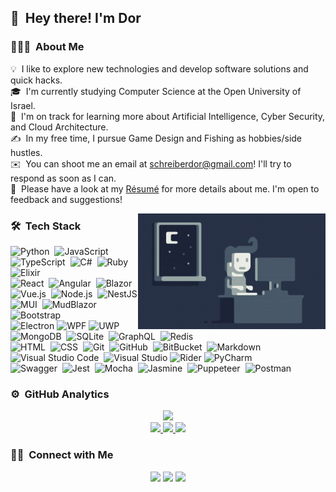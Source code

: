 ## 👋 &nbsp;Hey there! I'm Dor

### 👨🏻‍💻 &nbsp;About Me

💡 &nbsp;I like to explore new technologies and develop software solutions and quick hacks.\
🎓 &nbsp;I'm currently studying Computer Science at the Open University of Israel.\
🌱 &nbsp;I'm on track for learning more about Artificial Intelligence, Cyber Security, and Cloud Architecture.\
✍️ &nbsp;In my free time, I pursue Game Design and Fishing as hobbies/side hustles.\
✉️ &nbsp;You can shoot me an email at schreiberdor@gmail.com! I'll try to respond as soon as I can.\
📄 &nbsp;Please have a look at my [Résumé](https://github.com/dor1202/dor1202/blob/main/DorSchreiber-CV.pdf) for more details about me. I'm open to feedback and suggestions!

<img alt="Night Coding" src="https://raw.githubusercontent.com/AVS1508/AVS1508/master/assets/Night-Coding.gif" align="right"/>

[//]: # (<img height="180em" src="https://leetcode-stats-six.vercel.app/api?username=Dor1202" align="right"/>)
[//]: # (<img height="280em" src="https://github-readme-stackoverflow.vercel.app/?userID=17953733" align="right"/>)

### 🛠 &nbsp;Tech Stack

![Python](https://img.shields.io/badge/-Python-05122A?style=flat&logo=python)&nbsp;
![JavaScript](https://img.shields.io/badge/-JavaScript-05122A?style=flat&logo=javascript)&nbsp;
![TypeScript](https://img.shields.io/badge/-TypeScript-05122A?style=flat&logo=TypeScript&logoColor=296d98)&nbsp;
![C#](https://img.shields.io/badge/-Cs-05122A?style=flat&logo=Csharp&logoColor=32a24f)&nbsp;
![Ruby](https://img.shields.io/badge/-Ruby-05122A?style=flat&logo=Ruby&logoColor=bb0000)&nbsp;
![Elixir](https://img.shields.io/badge/-Elixir-05122A?style=flat&logo=Elixir&logoColor=7407a6)\
![React](https://img.shields.io/badge/-React-05122A?style=flat&logo=react)&nbsp;
![Angular](https://img.shields.io/badge/-Angular-05122A?style=flat&logo=Angular&logoColor=e54444)&nbsp;
![Blazor](https://img.shields.io/badge/-Blazor-05122A?style=flat&logo=Blazor&logoColor=7407a6)&nbsp;
![Vue.js](https://img.shields.io/badge/-Vue.js-05122A?style=flat&logo=Vue.js&logoColor=17a117)&nbsp;
![Node.js](https://img.shields.io/badge/-Node.js-05122A?style=flat&logo=node.js)&nbsp;
![NestJS](https://img.shields.io/badge/-NestJS-05122A?style=flat&logo=NestJS&logoColor=d92525)\
![MUI](https://img.shields.io/badge/-MUI-05122A?style=flat&logo=MUI&logoColor=2c69e2)&nbsp;
![MudBlazor](https://img.shields.io/badge/-MudBlazor-05122A?style=flat&logo=MUI&logoColor=594AE2)&nbsp;
![Bootstrap](https://img.shields.io/badge/-Bootstrap-05122A?style=flat&logo=bootstrap&logoColor=563D7C)\
![Electron](https://img.shields.io/badge/-Electron-05122A?style=flat&logo=electron&logoColor=74B1BE)
![WPF](https://img.shields.io/badge/-WPF-05122A?style=flat&logo=dotnet)
![UWP](https://img.shields.io/badge/-UWP-05122A?style=flat&logo=dotnet)\
![MongoDB](https://img.shields.io/badge/-MongoDB-05122A?style=flat&logo=MongoDB&logoColor=12ba0f)&nbsp;
![SQLite](https://img.shields.io/badge/-SQLite-05122A?style=flat&logo=SQLite&logoColor=1e9bda)&nbsp;
![GraphQL](https://img.shields.io/badge/-GraphQL-05122A?style=flat&logo=GraphQL&logoColor=e22cda)&nbsp;
![Redis](https://img.shields.io/badge/-Redis-05122A?style=flat&logo=Redis&logoColor=e32c2c)\
![HTML](https://img.shields.io/badge/-HTML-05122A?style=flat&logo=HTML5)&nbsp;
![CSS](https://img.shields.io/badge/-CSS-05122A?style=flat&logo=CSS3&logoColor=1572B6)&nbsp;
![Git](https://img.shields.io/badge/-Git-05122A?style=flat&logo=git)&nbsp;
![GitHub](https://img.shields.io/badge/-GitHub-05122A?style=flat&logo=github)&nbsp;
![BitBucket](https://img.shields.io/badge/-BitBucket-05122A?style=flat&logo=bitbucket&logoColor=0052CC)&nbsp;
![Markdown](https://img.shields.io/badge/-Markdown-05122A?style=flat&logo=markdown)\
![Visual Studio Code](https://img.shields.io/badge/-Visual%20Studio%20Code-05122A?style=flat&logo=visual-studio-code&logoColor=007ACC)&nbsp;
![Visual Studio](https://img.shields.io/badge/-Visual%20Studio%20Code-05122A?style=flat&logo=visual-studio-code&logoColor=b316da)
![Rider](https://img.shields.io/badge/-Rider-05122A?style=flat&logo=rider&logoColor=F76707)
![PyCharm](https://img.shields.io/badge/-PyCharm-05122A?style=flat&logo=pyCharm&logoColor=99E966)\
![Swagger](https://img.shields.io/badge/-Swagger-05122A?style=flat&logo=Swagger)&nbsp;
![Jest](https://img.shields.io/badge/-Jest-05122A?style=flat&logo=Jest&logoColor=C03B13)&nbsp;
![Mocha](https://img.shields.io/badge/-Mocha-05122A?style=flat&logo=mocha&logoColor=8D6849)&nbsp;
![Jasmine](https://img.shields.io/badge/-Jasmine-05122A?style=flat&logo=jasmine&logoColor=8A4182)&nbsp;
![Puppeteer](https://img.shields.io/badge/-Puppeteer-05122A?style=flat&logo=puppeteer&logoColor=01D8A2)&nbsp;
![Postman](https://img.shields.io/badge/-Postman-05122A?style=flat&logo=Postman)

### ⚙️ &nbsp;GitHub Analytics

<p align="center">

<a href="https://github.com/dor1202">
    <img height="180em" src="https://github-profile-trophy.vercel.app/?username=dor1202&theme=algolia&column=-1"/>
  <br/>
  <img height="180em" src="https://github-readme-stats-eight-theta.vercel.app/api?username=dor1202&show_icons=true&theme=algolia&include_all_commits=true&count_private=true"/>
  <img height="180em" src="https://github-readme-stats-eight-theta.vercel.app/api/top-langs/?username=dor1202&layout=compact&langs_count=8&theme=algolia"/>
  <img height="180em" src="https://github-readme-streak-stats.herokuapp.com/?user=dor1202&theme=algolia&hide_border=true"/>
</a>
</p>

### 🤝🏻 &nbsp;Connect with Me

<p align="center">
<a href="http://www.linkedin.com/in/dor-schreiber-72b67420b"><img src="https://img.shields.io/badge/-Dor%20Schreiber-0077B5?style=flat&logo=Linkedin&logoColor=white"/></a>
<a href="mailto:schreiberdor@gmail.com"><img src="https://img.shields.io/badge/-schreiberdor@gmail.com-D14836?style=flat&logo=Gmail&logoColor=white"/></a>
<a href="https://www.instagram.com/schreiberdor/"><img src="https://img.shields.io/badge/-@schreiberdor-E4405F?style=flat&logo=Instagram&logoColor=white"/></a>
</p>

<!---
Last Edited on: 12/02/2020

dor1202/dor1202 is a ✨ special ✨ repository because its `README.md` (this file) appears on your GitHub profile.
You can click the Preview link to take a look at your changes.
--->
